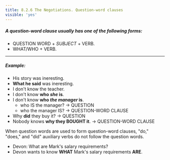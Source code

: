 ```yaml
---
title: 8.2.6 The Negotiations. Question-word clauses
visible: 'yes'
---
```


##### A question-word clause usually has one of the following forms:
  - QUESTION WORD + _SUBJECT_ + VERB.
  - WHAT/WHO + VERB.

***

##### Example:  
  - His story was ineresting.
  - **What he said** was ineresting.
  - I don't know the teacher.
  - I don't know **who _she_ is**.
  - I don't know **who _the manager_ is**.
    - who IS the manager?  -> QUESTION
    - who the manager IS?  -> QUESTION-WORD CLAUSE
  - Why **did** they buy it?              -> QUESTION
  - Nobody knows **why they BOUGHT it**.  -> QUESTION-WORD CLAUSE
        

When question words are used to form question-word clauses, "do," "does," and "did" auxiliary verbs do not follow the question words.

  - Devon: What are Mark's salary requirements?
  - Devon wants to know **WHAT** Mark's salary requirements **ARE**.
  
